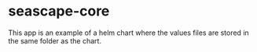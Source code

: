 # seascape-core

This app is an example of a helm chart where the values files are stored in the same folder as the chart.
